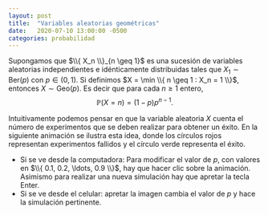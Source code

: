 ```yaml
---
layout: post
title:  "Variables aleatorias geométricas"
date:   2020-07-10 13:00:00 -0500
categories: probabilidad
---
```


Supongamos que $\\{ X_n \\}_{n \geq 1}$ es una sucesión de variables aleatorias independientes e idénticamente distribuidas tales que $X_1 \sim \mathrm{Ber}(p)$ con $p \in (0,1)$. Si definimos $X = \min \\{ n \geq 1 : X_n = 1 \\}$, entonces $X \sim \mathrm{Geo}(p)$. Es decir que para cada $n \geq 1$ entero,
$$ \mathbb{P}(X = n) = (1-p) p^{n-1}. $$

Intuitivamente podemos pensar en que la variable aleatoria $X$ cuenta el número de experimentos que se deben realizar para obtener un éxito. En la siguiente animación se ilustra esta idea, donde los círculos rojos representan experimentos fallidos y el círculo verde representa el éxito.
- Si se ve desde la computadora: Para modificar el valor de $p$, con valores en $\\{ 0.1, 0.2, \ldots, 0.9 \\}$, hay que hacer clic sobre la animación. Asimismo para realizar una nueva simulación hay que apretar la tecla Enter.
- Si se ve desde el celular: apretar la imagen cambia el valor de $p$ y hace la simulación pertinente.

<canvas data-src="/sketches/geometric/geometric.pde"></canvas>
